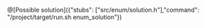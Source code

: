 @[Possible solution]({"stubs": ["src/enum/solution.h"],"command": "/project/target/run.sh enum_solution"})
